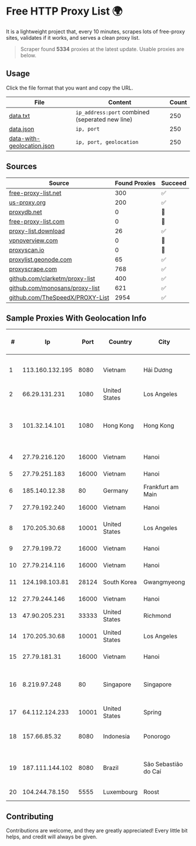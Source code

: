 
# Free HTTP Proxy List 🌍

It is a lightweight project that, every 10 minutes, scrapes lots of free-proxy sites, validates if it works, and serves a clean proxy list.


> Scraper found **5334** proxies at the latest update. Usable proxies are below.

## Usage

Click the file format that you want and copy the URL.


|File|Content|Count|
|----|-------|-----|
|[data.txt](https://raw.githubusercontent.com/themiralay/Proxy-List-World/master/data.txt)|`ip_address:port` combined (seperated new line)|250|
|[data.json](https://raw.githubusercontent.com/themiralay/Proxy-List-World/master/data.json)|`ip, port`|250|
|[data-with-geolocation.json](https://raw.githubusercontent.com/themiralay/Proxy-List-World/master/data-with-geolocation.json)|`ip, port, geolocation`|250|

## Sources

|Source|Found Proxies|Succeed|
|------|-------------|-------|
|[free-proxy-list.net](https://free-proxy-list.net)|300|✅|
|[us-proxy.org](https://www.us-proxy.org)|200|✅|
|[proxydb.net](http://proxydb.net)|0|🚫|
|[free-proxy-list.com](https://free-proxy-list.com/?page=&port=&type%5B%5D=http&type%5B%5D=https&up_time=0&search=Search)|0|🚫|
|[proxy-list.download](https://www.proxy-list.download/HTTP)|26|✅|
|[vpnoverview.com](https://vpnoverview.com/privacy/anonymous-browsing/free-proxy-servers)|0|🚫|
|[proxyscan.io](https://www.proxyscan.io)|0|🚫|
|[proxylist.geonode.com](https://proxylist.geonode.com/api/proxy-list?limit=300&page=1&sort_by=lastChecked&sort_type=desc&protocols=http,https)|65|✅|
|[proxyscrape.com](https://api.proxyscrape.com/v2/?request=displayproxies&protocol=http&timeout=10000&country=all&ssl=all&anonymity=all)|768|✅|
|[github.com/clarketm/proxy-list](https://raw.githubusercontent.com/clarketm/proxy-list/master/proxy-list-raw.txt)|400|✅|
|[github.com/monosans/proxy-list](https://raw.githubusercontent.com/monosans/proxy-list/main/proxies/http.txt)|621|✅|
|[github.com/TheSpeedX/PROXY-List](https://raw.githubusercontent.com/TheSpeedX/PROXY-List/master/http.txt)|2954|✅|


## Sample Proxies With Geolocation Info

|#|Ip|Port|Country|City|Internet Service Provider|
|-|--|----|-------|----|-------------------------|
|1|113.160.132.195|8080|Vietnam|Hải Dương|VietNam Post and Telecom Corporation|
|2|66.29.131.231|1080|United States|Los Angeles|Namecheap, Inc.|
|3|101.32.14.101|1080|Hong Kong|Hong Kong|Shenzhen Tencent Computer Systems Company Limited|
|4|27.79.216.120|16000|Vietnam|Hanoi|Viettel Corporation|
|5|27.79.251.183|16000|Vietnam|Hanoi|Viettel Corporation|
|6|185.140.12.38|80|Germany|Frankfurt am Main|Melbikomas UAB|
|7|27.79.192.240|16000|Vietnam|Hanoi|Viettel Corporation|
|8|170.205.30.68|10001|United States|Los Angeles|Advin Services LLC|
|9|27.79.199.72|16000|Vietnam|Hanoi|Viettel Corporation|
|10|27.79.214.116|16000|Vietnam|Hanoi|Viettel Corporation|
|11|124.198.103.81|28124|South Korea|Gwangmyeong|Korea Telecom|
|12|27.79.244.146|16000|Vietnam|Hanoi|Viettel Corporation|
|13|47.90.205.231|33333|United States|Richmond|Alibaba.com LLC|
|14|170.205.30.68|10001|United States|Los Angeles|Advin Services LLC|
|15|27.79.181.31|16000|Vietnam|Hanoi|Viettel Corporation|
|16|8.219.97.248|80|Singapore|Singapore|Alibaba Cloud (Singapore) Private Limited|
|17|64.112.124.233|10001|United States|Spring|Cyber Planet LLC|
|18|157.66.85.32|8080|Indonesia|Ponorogo|PT. Menaksopal Link Nusantara|
|19|187.111.144.102|8080|Brazil|São Sebastião do Caí|Caezar Provedor de Internet EIRELI|
|20|104.244.78.150|5555|Luxembourg|Roost|FranTech Solutions|



## Contributing

Contributions are welcome, and they are greatly appreciated! Every
little bit helps, and credit will always be given.

